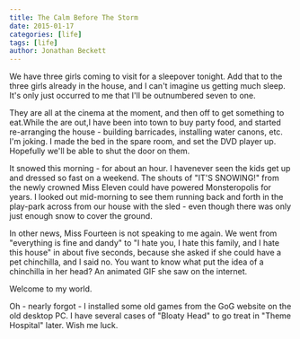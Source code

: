 ```yaml
---
title: The Calm Before The Storm
date: 2015-01-17
categories: [life]
tags: [life]
author: Jonathan Beckett
---
```


We have three girls coming to visit for a sleepover tonight. Add that to the three girls already in the house, and I can't imagine us getting much sleep. It's only just occurred to me that I'll be outnumbered seven to one.

They are all at the cinema at the moment, and then off to get something to eat.While the are out,I have been into town to buy party food, and started re-arranging the house - building barricades, installing water canons, etc. I'm joking. I made the bed in the spare room, and set the DVD player up. Hopefully we'll be able to shut the door on them.

It snowed this morning - for about an hour. I havenever seen the kids get up and dressed so fast on a weekend. The shouts of "IT'S SNOWING!" from the newly crowned Miss Eleven could have powered Monsteropolis for years. I looked out mid-morning to see them running back and forth in the play-park across from our house with the sled - even though there was only just enough snow to cover the ground.

In other news, Miss Fourteen is not speaking to me again. We went from "everything is fine and dandy" to "I hate you, I hate this family, and I hate this house" in about five seconds, because she asked if she could have a pet chinchilla, and I said no. You want to know what put the idea of a chinchilla in her head? An animated GIF she saw on the internet.

Welcome to my world.

Oh - nearly forgot - I installed some old games from the GoG website on the old desktop PC. I have several cases of "Bloaty Head" to go treat in "Theme Hospital" later. Wish me luck.